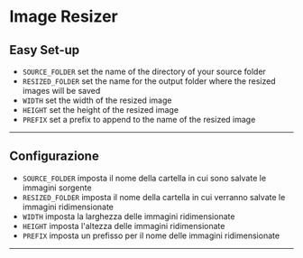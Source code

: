 # Image Resizer

## Easy Set-up

* `SOURCE_FOLDER` set the name of the directory of your source folder
* `RESIZED_FOLDER` set the name for the output folder where the resized images will be saved
* `WIDTH` set the width of the resized image
* `HEIGHT` set the height of the resized image
* `PREFIX` set a prefix to append to the name of the resized image

---

## Configurazione

* `SOURCE_FOLDER` imposta il nome della cartella in cui sono salvate le immagini sorgente
* `RESIZED_FOLDER` imposta il nome della cartella in cui verranno salvate le immagini ridimensionate
* `WIDTH` imposta la larghezza delle immagini ridimensionate
* `HEIGHT` imposta l'altezza delle immagini ridimensionate
* `PREFIX` imposta un prefisso per il nome delle immagini ridimensionate

---